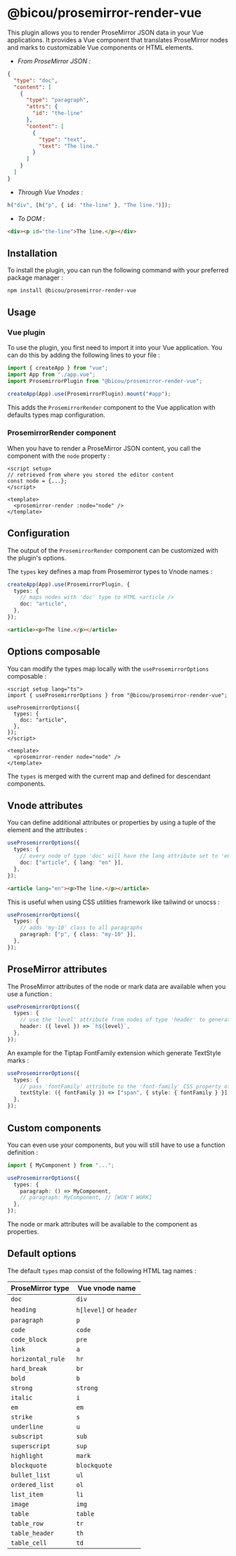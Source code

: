 # @bicou/prosemirror-render-vue

This plugin allows you to render ProseMirror JSON data in your Vue applications.
It provides a Vue component that translates ProseMirror nodes and marks to customizable Vue components or HTML elements.

- _From ProseMirror JSON :_

```json
{
  "type": "doc",
  "content": [
    {
      "type": "paragraph",
      "attrs": {
        "id": "the-line"
      },
      "content": [
        {
          "type": "text",
          "text": "The line."
        }
      ]
    }
  ]
}
```

- _Through Vue Vnodes :_

```ts
h("div", [h("p", { id: "the-line" }, "The line.")]);
```

- _To DOM :_

```html
<div><p id="the-line">The line.</p></div>
```

## Installation

To install the plugin, you can run the following command with your preferred package manager :

```shell
npm install @bicou/prosemirror-render-vue
```

## Usage

### Vue plugin

To use the plugin, you first need to import it into your Vue application.
You can do this by adding the following lines to your file :

```ts
import { createApp } from "vue";
import App from "./app.vue";
import ProsemirrorPlugin from "@bicou/prosemirror-render-vue";

createApp(App).use(ProsemirrorPlugin).mount("#app");
```

This adds the `ProsemirrorRender` component to the Vue application with defaults types map configuration.

### ProsemirrorRender component

When you have to render a ProseMirror JSON content, you call the component with the `node` property :

```vue
<script setup>
// retrieved from where you stored the editor content  
const node = {...};
</script>

<template>
  <prosemirror-render :node="node" />
</template>
```

## Configuration

The output of the `ProsemirrorRender` component can be customized with the plugin's options.

The `types` key defines a map from Prosemirror types to Vnode names :

```ts
createApp(App).use(ProsemirrorPlugin, {
  types: {
    // maps nodes with 'doc' type to HTML <article />      
    doc: "article", 
  },
});
```

```html
<article><p>The line.</p></article>
```

## Options composable

You can modify the types map locally with the `useProsemirrorOptions` composable :

```vue
<script setup lang="ts">
import { useProsemirrorOptions } from "@bicou/prosemirror-render-vue";

useProsemirrorOptions({
  types: {
    doc: "article",
  },
});
</script>

<template>
  <prosemirror-render node="node" />
</template>
```

The `types` is merged with the current map and defined for descendant components.

## Vnode attributes

You can define additional attributes or properties by using a tuple of the element and the attributes :

```ts
useProsemirrorOptions({
  types: {
    // every node of type 'doc' will have the lang attribute set to 'en'
    doc: ["article", { lang: "en" }],
  },
});
```

```html
<article lang="en"><p>The line.</p></article>
```

This is useful when using CSS utilities framework like tailwind or unocss :

```ts
useProsemirrorOptions({
  types: {
    // adds 'my-10' class to all paragraphs      
    paragraph: ["p", { class: "my-10" }],
  },
});
```

## ProseMirror attributes

The ProseMirror attributes of the node or mark data are available when you use a function :

```ts
useProsemirrorOptions({
  types: {
    // use the 'level' attribute from nodes of type 'header' to generate the tag name 
    header: ({ level }) => `h${level}`,
  },
});
```

An example for the Tiptap FontFamily extension which generate TextStyle marks :

```ts
useProsemirrorOptions({
  types: {
    // pass 'fontFamily' attribute to the 'font-family' CSS property of a span
    textStyle: ({ fontFamily }) => ["span", { style: { fontFamily } }],
  },
});
```

## Custom components

You can even use your components, but you will still have to use a function definition :

```ts
import { MyComponent } from "...";

useProsemirrorOptions({
  types: {
    paragraph: () => MyComponent,
    // paragraph: MyComponent, // [WON'T WORK]  
  },
});
```

The node or mark attributes will be available to the component as properties.

## Default options

The default `types` map consist of the following HTML tag names :

| ProseMirror type  | Vue vnode name         |
|-------------------|------------------------|
| `doc`             | `div`                  |
| `heading`         | `h[level]` or `header` |
| `paragraph`       | `p`                    |
| `code`            | `code`                 |
| `code_block`      | `pre`                  |
| `link`            | `a`                    |
| `horizontal_rule` | `hr`                   |
| `hard_break`      | `br`                   |
| `bold`            | `b`                    |
| `strong`          | `strong`               |
| `italic`          | `i`                    |
| `em`              | `em`                   |
| `strike`          | `s`                    |
| `underline`       | `u`                    |
| `subscript`       | `sub`                  |
| `superscript`     | `sup`                  |
| `highlight`       | `mark`                 |
| `blockquote`      | `blockquote`           |
| `bullet_list`     | `ul`                   |
| `ordered_list`    | `ol`                   |
| `list_item`       | `li`                   |
| `image`           | `img`                  |
| `table`           | `table`                |
| `table_row`       | `tr`                   |
| `table_header`    | `th`                   |
| `table_cell`      | `td`                   |
